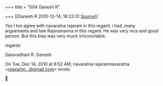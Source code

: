 +++
title = "004 Ganesh R"

+++
[[Ganesh R	2010-12-14, 16:23:31 [Source](https://groups.google.com/g/bvparishat/c/nQkEzxuYhBs)]]



Yes I too agree with navaratna rajaram in this regard. i had ,many arguements and late Rajaramanna in this regard. He was very nice and good person. But this bias was very much irriconcilable.



regards



Satavadhani R. Ganesh  
  

On Tue, Dec 14, 2010 at 8:52 AM, navaratna rajaramnavaratna \<[rajaramn...@gmail.com]()\> wrote:  



